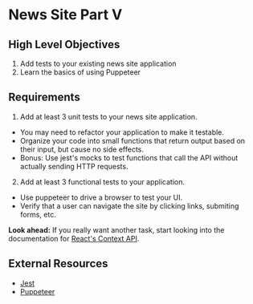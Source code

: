 # News Site Part V

## High Level Objectives
1. Add tests to your existing news site application
2. Learn the basics of using Puppeteer


## Requirements

1. Add at least 3 unit tests to your news site application. 
  - You may need to refactor your application to make it testable. 
  - Organize your code into small functions that return output based on their input, but cause no side effects.
  - Bonus: Use jest's mocks to test functions that call the API without actually sending HTTP requests.

2. Add at least 3 functional tests to your application.
  - Use puppeteer to drive a browser to test your UI.
  - Verify that a user can navigate the site by clicking links, submiting forms, etc.

**Look ahead:** If you really want another task, start looking into the documentation for [React's Context API](https://reactjs.org/docs/context.html).

## External Resources
- [Jest](https://jestjs.io/docs/getting-started)
- [Puppeteer](https://github.com/puppeteer/puppeteer)